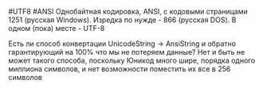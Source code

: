 #UTF8 #ANSI
Однобайтная кодировка, ANSI, с кодовыми страницами 1251 (русская Windows). Изредка по нужде - 866 (русская DOS). В одном (пока) месте - UTF-8

Есть ли способ конвертации UnicodeString -> AnsiString и обратно гарантирующий на 100% что мы не потеряем данные?
Нет и быть не может такого способа, поскольку Юникод много шире, порядка одного миллиона символов, и нет возможности поместить их все в 256 символов